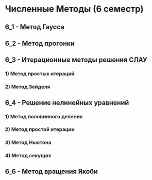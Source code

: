 # Численные Методы (6 семестр)
## 6_1 - Метод Гаусса
## 6_2 - Метод прогонки
## 6_3 - Итерационные методы решения СЛАУ
### 1) Метод простых итераций
### 2) Метод Зейделя
## 6_4 - Решение нелинейных уравнений
### 1) Метод половинного деления
### 2) Метод простой итерации
### 3) Метод Ньютона
### 4) Метод секущих
## 6_6 - Метод вращения Якоби
